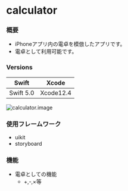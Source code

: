 # calculator

### 概要
- iPhoneアプリ内の電卓を模倣したアプリです。
- 電卓として利用可能です。

### Versions
Swift | Xcode
-|-
Swift 5.0 | Xcode12.4

![calculator.image](https://user-images.githubusercontent.com/98800328/152930300-0ca3277d-71fc-43a4-a0eb-47048af511ab.png)

### 使用フレームワーク
- uikit
- storyboard

### 機能
- 電卓としての機能
  - +,-,×等
